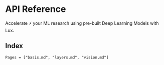 # API Reference

Accelerate ⚡ your ML research using pre-built Deep Learning Models with Lux.

## Index

```@index
Pages = ["basis.md", "layers.md", "vision.md"]
```
